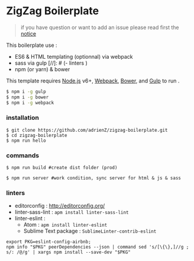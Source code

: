 # ZigZag Boilerplate

> if you have question or want to add an issue please read first the [notice](https://github.com/adrienZ/zigzag-boilerplate/blob/master/NOTICE.md)

This boilerplate use :
- ES6 & HTML templating (optionnal) via webpack
- sass via gulp
[//]: # (- linters )
- npm (or yarn) & bower


This template requires
[Node.js](https://nodejs.org/) v6+,
[Webpack](http://webpack.github.io/docs/),
[Bower](https://bower.io/#install-bower),
and [Gulp](https://github.com/gulpjs/gulp/blob/master/docs/getting-started.md) to run .

```sh
$ npm i -g gulp
$ npm i -g bower
$ npm i -g webpack
```

### installation
```
$ git clone https://github.com/adrienZ/zigzag-boilerplate.git
$ cd zigzag-boilerplate
$ npm run hello
```


### commands

```
$ npm run build #create dist folder (prod)
```
```
$ npm run server #work condition, sync server for html & js & sass
```



### linters
- editorconfig : http://editorconfig.org/
- linter-sass-lint : `apm install linter-sass-lint`
- linter-eslint :
	- Atom : `apm install linter-eslint`
	- Sublime Text package : `SublimeLinter-contrib-eslint`

```
export PKG=eslint-config-airbnb;
npm info "$PKG" peerDependencies --json | command sed 's/[\{\},]//g ; s/: /@/g' | xargs npm install --save-dev "$PKG"
```
